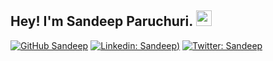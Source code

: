 ## Hey! I'm Sandeep Paruchuri. <img src="https://media.giphy.com/media/hvRJCLFzcasrR4ia7z/giphy.gif" width="25px">
[![GitHub Sandeep](https://img.shields.io/github/followers/ParuchuriSandeep?label=follow&style=social)](https://github.com/ParuchuriSandeep)
[![Linkedin: Sandeep](https://img.shields.io/linkedin/follow/sandeepparuchuri?style=social))](https://www.linkedin.com/in/sandeep-paruchuri2001/) 
[![Twitter: Sandeep](https://img.shields.io/twitter/follow/sandeeparuchuri?style=social)](https://twitter.com/Sandeeparuchuri)


